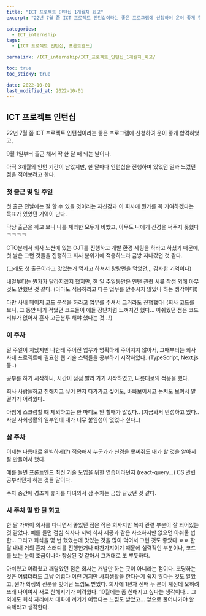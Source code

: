 ```yaml
---
title: "ICT 프로젝트 인턴십 1개월차 회고"
excerpt: "22년 7월 쯤 ICT 프로젝트 인턴십이라는 좋은 프로그램에 신청하여 운이 좋게 합격하였고, 9월 1일부터 출근 해서 딱 한 달 째 되는 날이다."

categories:
  - ICT_internship
tags:
  - [ICT 프로젝트 인턴십, 프론트엔드]

permalink: /ICT_internship/ICT_프로젝트_인턴십_1개월차_회고/

toc: true
toc_sticky: true

date: 2022-10-01
last_modified_at: 2022-10-01
---
```


## ICT 프로젝트 인턴십

22년 7월 쯤 ICT 프로젝트 인턴십이라는 좋은 프로그램에 신청하여 운이 좋게 합격하였고,

9월 1일부터 출근 해서 딱 한 달 째 되는 날이다.

아직 3개월의 인턴 기간이 남았지만, 한 달마다 인턴십을 진행하며 있었던 일과 느꼈던 점을 적어보려고 한다.

### 첫 출근 및 일 주일

첫 출근 전날에는 잘 할 수 있을 것이라는 자신감과 이 회사에 뭔가를 꼭 기여하겠다는 목표가 있었던 기억이 난다.

막상 출근을 하고 보니 나를 제외한 모두가 바빴고, 아무도 나에게 신경을 써주지 못했다 ㅋㅋㅋㅋ

CTO분께서 회사 노션에 있는 OJT를 진행하고 개발 환경 세팅을 하라고 하셨기 때문에, 첫 날은 그런 것들을 진행하고 회사 분위기에 적응하느라 금방 지나갔던 것 같다.

(그래도 첫 출근이라고 맛있는거 먹자고 하셔서 탕탕면을 먹었던,,, 감사한 기억이다)

내일부터는 뭔가가 달라지겠지 했지만, 한 일 주일동안은 인턴 관련 서류 작성 외에 아무것도 안했던 것 같다.
(아마도 적응하라고 다른 업무를 안주시지 않았나 하는 생각이다!)

다만 사내 페이지 코드 분석을 하라고 업무를 주셔서 그거라도 진행했다!
(회사 코드를 보니, 그 동안 내가 적었던 코드들이 애들 장난처럼 느껴지긴 했다...
아쉬웠던 점은 코드리뷰가 없어서 혼자 고군분투 해야 했다는 것...!)

### 이 주차

일 주일이 지났지만 나한테 주어진 업무가 명확하게 주어지지 않아서, 그때부터는 회사 사내 프로젝트에 필요한 웹 기술 스택들을 공부하기 시작하였다. (TypeScript, Next.js 등..)

공부를 하기 시작하니, 시간이 점점 빨리 가기 시작하였고, 나름대로의 적응을 했다.

회사 사람들하고 친해지고 싶어 먼저 다가가고 싶어도, 바빠보이시고 눈치도 보여서 말 걸기가 어려웠다..

아침에 스크럼할 떄 제외하고는 한 마디도 안 할때가 많았다..
(지금와서 반성하고 있다.. 사실 사회생활의 일부인데 내가 너무 붙임성이 없었나 싶다..)

### 삼 주차

이제는 나름대로 완벽하게(?) 적응해서 누군가가 신경을 못써줘도 내가 할 것을 알아서 잘 만들어서 했다.

예를 들면 프론트엔드 최신 기술 도입을 위한 연습이라던지 (react-query...) CS 관련 공부라던지 하는 것들 말이다.

주차 중간에 경조계 휴가를 다녀와서 삼 주차는 금방 끝났던 것 같다.

### 사 주차 및 한 달 회고

한 달 가까이 회사를 다니면서 좋았던 점은 작은 회사지만 복지 관련 부분이 잘 되어있는 것 같았다. 예를 들면 점심 식사나 저녁 식사 제공과 같은 사소하지만 없으면 아쉬울 법한...
그리고 회식을 몇 번 했었는데 맛있는 것을 많이 먹어서 그런 것도 좋았다 ㅎㅎ
한 달 내내 거의 혼자 스터디를 진행한거나 마찬가지이기 때문에 실력적인 부분이나, 코드를 보는 눈이 조금이나마 향상된 것 같아서 그거대로 또 뿌듯하다.

아쉬웠고 어려웠고 깨달았던 점은 회사는 개발만 하는 곳이 아니라는 점이다. 코딩하는 것은 어렵더라도 그냥 어렵다 이런 거지만 사회생활을 한다는게 쉽지 않다는 것도 알았고, 뭔가 학생의 신분을 벗어난 느낌도 받았다. 회사에 1년차 선배 두 분이 계신데 오히려 또래 나이여서 새로 친해지기가 어려웠다. 10월에는 좀 친해지고 싶다는 생각이다...
그 외에도 회식 자리에서 대화에 끼기가 어렵다는 느낌도 받았고... 앞으로 풀어나가야 할 숙제라고 생각한다.
